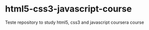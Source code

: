 # html5-css3-javascript-course
Teste repository to study html5, css3 and javascript coursera course
